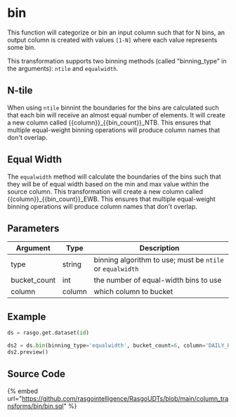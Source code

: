 

# bin

This function will categorize or bin an input column such that for N bins, an output column is created with values `[1-N]` where each value represents some bin.

This transformation supports two binning methods (called "binning_type" in the arguments): `ntile` and `equalwidth`.

## N-tile
When using `ntile` binnint the boundaries for the bins are calculated such that each bin will receive an almost equal number of elements. It will create a new column called {{column}}_{{bin_count}}_NTB. This ensures that multiple equal-weight binning operations will produce column names that don't overlap.

## Equal Width
The `equalwidth` method will calculate the boundaries of the bins such that they will be of equal width based on the min and max value within the source column. This transformation will create a new column called {{column}}_{{bin_count}}_EWB. This ensures that multiple equal-weight binning operations will produce column names that don't overlap.


## Parameters

|   Argument   |  Type  |                        Description                        |
| ------------ | ------ | --------------------------------------------------------- |
| type         | string | binning algorithm to use; must be `ntile` or `equalwidth` |
| bucket_count | int    | the number of equal-width bins to use                     |
| column       | column | which column to bucket                                    |


## Example

```python
ds = rasgo.get.dataset(id)

ds2 = ds.bin(binning_type='equalwidth', bucket_count=6, column='DAILY_HIGH_TEMP')
ds2.preview()
```

## Source Code

{% embed url="https://github.com/rasgointelligence/RasgoUDTs/blob/main/column_transforms/bin/bin.sql" %}

